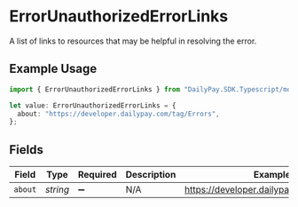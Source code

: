 # ErrorUnauthorizedErrorLinks

A list of links to resources that may be helpful in resolving the error.

## Example Usage

```typescript
import { ErrorUnauthorizedErrorLinks } from "DailyPay.SDK.Typescript/models";

let value: ErrorUnauthorizedErrorLinks = {
  about: "https://developer.dailypay.com/tag/Errors",
};
```

## Fields

| Field                                     | Type                                      | Required                                  | Description                               | Example                                   |
| ----------------------------------------- | ----------------------------------------- | ----------------------------------------- | ----------------------------------------- | ----------------------------------------- |
| `about`                                   | *string*                                  | :heavy_minus_sign:                        | N/A                                       | https://developer.dailypay.com/tag/Errors |